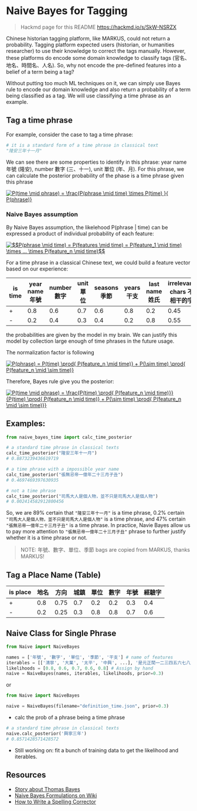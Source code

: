 # Naive Bayes for Tagging

> Hackmd page for this README https://hackmd.io/s/SkW-NSRZX

Chinese historian tagging platform, like MARKUS, could not return a probability. Tagging platform expected users (historian, or humanities researcher) to use their knowledge to correct the tags manually. However, these platforms do encode some domain knowledge to classify tags (官名、地名、時間名、人名). So, why not encode the pre-defined features into a belief of a term being a tag?

Without putting too much ML techniques on it, we can simply use Bayes rule to encode our domain knowledge and also return a probability of a term being classified as a tag. We will use classifying a time phrase as an example. 

## Tag a time phrase

For example, consider the case to tag a time phrase:

```python
# it is a standard form of a time phrase in classical text
"隆安三年十一月"
```

We can see there are some properties to identify in this phrase: year name 年號 (隆安), number 數字 (三、十一), unit 單位 (年、月). For this phrase, we can calculate the posterior probability of the phase is a time phrase given this phrase

<a href="https://www.codecogs.com/eqnedit.php?latex=P(time&space;\mid&space;phrase)&space;=&space;\frac{P(phrase&space;\mid&space;time)&space;\times&space;P(time)&space;}{&space;P(phrase)}" target="_blank"><img src="https://latex.codecogs.com/gif.latex?P(time&space;\mid&space;phrase)&space;=&space;\frac{P(phrase&space;\mid&space;time)&space;\times&space;P(time)&space;}{&space;P(phrase)}" title="P(time \mid phrase) = \frac{P(phrase \mid time) \times P(time) }{ P(phrase)}" /></a>

### Naive Bayes assumption

By Naive Bayes assumption, the likelehood P(phrase | time) can be expressed a product of individual probability of each feature:

<a href="https://www.codecogs.com/eqnedit.php?latex=$$P(phrase&space;\mid&space;time)&space;=&space;P(features&space;\mid&space;time)&space;=&space;P(feature_1&space;\mid&space;time)&space;\times&space;...&space;\times&space;P(feature_n&space;\mid&space;time)$$" target="_blank"><img src="https://latex.codecogs.com/gif.latex?$$P(phrase&space;\mid&space;time)&space;=&space;P(features&space;\mid&space;time)&space;=&space;P(feature_1&space;\mid&space;time)&space;\times&space;...&space;\times&space;P(feature_n&space;\mid&space;time)$$" title="$$P(phrase \mid time) = P(features \mid time) = P(feature_1 \mid time) \times ... \times P(feature_n \mid time)$$" /></a>

For a time phrase in a classical Chinese text, we could build a feature vector based on our experience:


| is time | year name 年號 | number 數字 | unit 單位 | seasons 季節 | years 干支 | last name 姓氏 | irrelevant chars 不相干的字 | 
| ----    | ---  | --- | --- | --- | --- | --- |  ----     |
| +       | 0.8  | 0.6 | 0.7 | 0.6 | 0.8 | 0.2 | 0.45      |
| -       | 0.2  | 0.4 | 0.3 | 0.4 | 0.2 | 0.8 | 0.55      |

the probabilities are given by the model in my brain. We can justify this model by collection large enough of time phrases in the future usage.

The normalization factor is following

<a href="https://www.codecogs.com/eqnedit.php?latex=P(phrase)&space;=&space;P(time)&space;\prod{&space;P(feature_n&space;\mid&space;time)}&space;&plus;&space;P(\sim&space;time)&space;\prod{&space;P(feature_n&space;\mid&space;\sim&space;time)}" target="_blank"><img src="https://latex.codecogs.com/gif.latex?P(phrase)&space;=&space;P(time)&space;\prod{&space;P(feature_n&space;\mid&space;time)}&space;&plus;&space;P(\sim&space;time)&space;\prod{&space;P(feature_n&space;\mid&space;\sim&space;time)}" title="P(phrase) = P(time) \prod{ P(feature_n \mid time)} + P(\sim time) \prod{ P(feature_n \mid \sim time)}" /></a>

Therefore, Bayes rule give you the posterior:

<a href="https://www.codecogs.com/eqnedit.php?latex=P(time&space;\mid&space;phrase)&space;=&space;\frac{P(time)&space;\prod{&space;P(feature_n&space;\mid&space;time)}}{P(time)&space;\prod{&space;P(feature_n&space;\mid&space;time)}&space;&plus;&space;P(\sim&space;time)&space;\prod{&space;P(feature_n&space;\mid&space;\sim&space;time)}}" target="_blank"><img src="https://latex.codecogs.com/gif.latex?P(time&space;\mid&space;phrase)&space;=&space;\frac{P(time)&space;\prod{&space;P(feature_n&space;\mid&space;time)}}{P(time)&space;\prod{&space;P(feature_n&space;\mid&space;time)}&space;&plus;&space;P(\sim&space;time)&space;\prod{&space;P(feature_n&space;\mid&space;\sim&space;time)}}" title="P(time \mid phrase) = \frac{P(time) \prod{ P(feature_n \mid time)}}{P(time) \prod{ P(feature_n \mid time)} + P(\sim time) \prod{ P(feature_n \mid \sim time)}}" /></a>

## Examples:

```python
from naive_bayes_time import calc_time_posterior

# a standard time phrase in classical texts
calc_time_posterior("隆安三年十一月") 
# 0.8873239436619719

# a time phrase with a impossible year name
calc_time_posterior("張無忌帝一億年二十三月子丑") 
# 0.4697469397630935

# not a time phrase
calc_time_posterior("司馬大人是個人物，並不只是司馬大人是個人物") 
# 0.002414582912800456
```

So, we are 89% certain that `"隆安三年十一月"` is a time phrase, 0.2% certain `"司馬大人是個人物，並不只是司馬大人是個人物"` is a time phrase, and 47% certain `"張無忌帝一億年二十三月子丑"` is a time phrase. In practice, Navie Bayes allow us to pay more attention to `"張無忌帝一億年二十三月子丑"` phrase to further justify whether it is a time phrase or not.

> NOTE: 年號、數字、單位、季節 bags are copied from MARKUS, thanks MARKUS!

## Tag a Place Name (Table)

| is place | 地名 | 方向 | 城鎮 | 單位 | 數字 |  年號   | 經驗字 |
| ----    | ---  | --- | --- | --- | --- | ---      | --- |
| +       | 0.8  | 0.75 | 0.7 | 0.2 | 0.2 | 0.3     | 0.4 |
| -       | 0.2  | 0.25 | 0.3 | 0.8 | 0.8 | 0.7     | 0.6 |

## Naive Class for Single Phrase

```python
from Naive import NaiveBayes

names = ['年號', '數字', '單位', '季節', '干支'] # name of features
iterables = [['清寧', '大業', '太平', '中興', ...], '是元正𨳝一二三四五六七八九十廿卅', '年載月日初中末閏', '春夏秋冬', ['乙卯', '壬辰', '乙亥', '己亥', '戊午', '丙午', '丙寅', '癸酉', '庚辰', '乙丑', '癸亥', '己卯', '己巳', '丁卯', '辛亥', '丙辰', '己未', '戊申', '壬子', '癸丑', '丙子', '戊寅', '辛卯', '辛未', '丁未', '丁亥', '庚子', '壬寅', '庚寅', '甲申', '辛丑', '乙酉', '己酉', '乙未', '甲辰', '戊子', '丁酉', '甲戌', '丙申', '庚戌', '己丑', '丁巳', '癸卯', '癸巳', '甲午', '庚申', '癸未', '乙巳', '壬午', '壬戌', '庚午', '甲子', '辛酉', '辛巳', '丁丑', '丙戌', '戊戌', '甲寅', '戊辰', '壬申']] # all possible examples of features
likelihoods = [0.8, 0.6, 0.7, 0.6, 0.8] # Assign by hand
naive = NaiveBayes(names, iterables, likelihoods, prior=0.3)
```

or

```python
from Naive import NaiveBayes

naive = NaiveBayes(filename="definition_time.json", prior=0.3)
```

- calc the prob of a phrase being a time phrase

```python
# a standard time phrase in classical texts
naive.calc_posterior('興寧三年')
# 0.8571428571428572
```

- Still working on: fit a bunch of training data to get the likelihood and iterables.

## Resources

- [Story about Thomas Bayes](https://www.the-tls.co.uk/articles/public/thomas-bayes-science-crisis/)
- [Naive Bayes Formulations on Wiki](https://en.wikipedia.org/wiki/Naive_Bayes_classifier#Constructing_a_classifier_from_the_probability_model)
- [How to Write a Spelling Corrector](https://norvig.com/spell-correct.html)